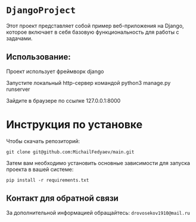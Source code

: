 # `DjangoProject`

Этот проект представляет собой пример веб-приложения на Django, которое включает в себя базовую функциональность для работы с задачами.

## Использование:
Проект использует фреймворк django

Запустите локальный http-сервер командой python3 manage.py runserver

Зайдите в браузере по ссылке 127.0.0.1:8000

# Инструкция по установке
Чтобы скачать репозиторий:

`git clone git@github.com:MichailFedyaev/main.git`

Затем вам необходимо установить основные зависимости для запуска проекта в вашей системе:

```pip install -r requirements.txt```

## Контакт для обратной связи
За дополнительной информацией обращайтесь: `drovosekov1910@mail.ru`